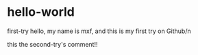 # hello-world
first-try
hello, my name is mxf, and this is my first try on Github/n

this the second-try's comment!!
